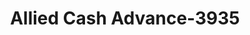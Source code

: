 ---
f_zip-code: 24502
f_state-code: VA
title: Allied Cash Advance-3935
f_phone: 434-385-1357
f_city-only: Lynchburg
f_address: 18237 Forest Rd Lynchburg
f_location-unique-id: '3935'
slug: allied-cash-advance-3935
updated-on: '2024-05-30T13:46:58.046Z'
created-on: '2024-05-30T13:36:59.803Z'
published-on: '2024-05-30T13:54:32.469Z'
f_city-state: cms/city/lynchburg-va.md
f_company: cms/company/allied-cash-advance.md
f_state: cms/state/virginia.md
layout: '[payday-loan].html'
tags: payday-loan
---